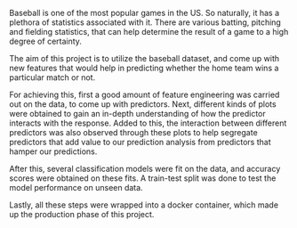 Baseball is one of the most popular games in the US. So naturally, it has a plethora of statistics associated with it. There are various batting, pitching and fielding statistics, that can help determine the result of a game to a high degree of certainty. 

The aim of this project is to utilize the baseball dataset, and come up with new features that would help in predicting whether the home team wins a particular match or not. 

For achieving this, first a good amount of feature engineering was carried out on the data, to come up with predictors. Next, different kinds of plots were obtained to gain an in-depth understanding of how the predictor interacts with the response. Added to this, the interaction between different predictors was also observed through these plots to help segregate predictors that add value to our prediction analysis from predictors that hamper our predictions.

After this, several classification models were fit on the data, and accuracy scores were obtained on these fits. A train-test split was done to test the model performance on unseen data.

Lastly, all these steps were wrapped into a docker container, which made up the production phase of this project.